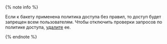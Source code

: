 {% note info %}

Если к бакету применена политика доступа без правил, то доступ будет запрещен всем пользователям. Чтобы отключить проверки запросов по политике доступа, [удалите](../operations/buckets/policy.md#delete-policy) ее.

{% endnote %}